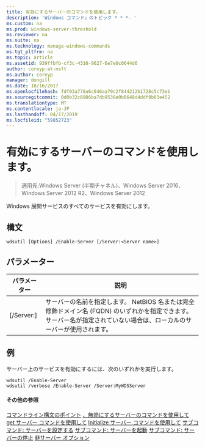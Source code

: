 ```yaml
---
title: 有効にするサーバーのコマンドを使用します。
description: 'Windows コマンド」のトピック * * *- '
ms.custom: na
ms.prod: windows-server-threshold
ms.reviewer: na
ms.suite: na
ms.technology: manage-windows-commands
ms.tgt_pltfrm: na
ms.topic: article
ms.assetid: 939ffbfb-cf3c-4310-9627-6e7e0c0644d6
author: coreyp-at-msft
ms.author: coreyp
manager: dongill
ms.date: 10/16/2017
ms.openlocfilehash: fdf03a778a6c646aa79c2f844212b1728c5c73eb
ms.sourcegitcommit: 0d0b32c8986ba7db9536e0b8648d4ddf9b03e452
ms.translationtype: MT
ms.contentlocale: ja-JP
ms.lasthandoff: 04/17/2019
ms.locfileid: "59852723"
---
```

# <a name="using-the-enable-server-command"></a>有効にするサーバーのコマンドを使用します。

>適用先:Windows Server (半期チャネル)、Windows Server 2016、Windows Server 2012 R2、Windows Server 2012

Windows 展開サービスのすべてのサービスを有効にします。
## <a name="syntax"></a>構文
```
wdsutil [Options] /Enable-Server [/Server:<Server name>]
```
## <a name="parameters"></a>パラメーター
|パラメーター|説明|
|-------|--------|
|[/Server:<Server name>]|サーバーの名前を指定します。 NetBIOS 名または完全修飾ドメイン名 (FQDN) のいずれかを指定できます。 サーバー名が指定されていない場合は、ローカルのサーバーが使用されます。|
## <a name="BKMK_examples"></a>例
サーバー上のサービスを有効にするには、次のいずれかを実行します。
```
wdsutil /Enable-Server
wdsutil /verbose /Enable-Server /Server:MyWDSServer
```
#### <a name="additional-references"></a>その他の参照
[コマンドライン構文のポイント](command-line-syntax-key.md)
[、無効にするサーバーのコマンドを使用して](using-the-disable-server-command.md)
[get サーバー コマンドを使用して](using-the-get-server-command.md)
[Initialize サーバー コマンドを使用して](using-the-initialize-server-command.md)
[サブコマンド: サーバーを設定する](subcommand-set-server.md)
[サブコマンド: サーバーを起動](subcommand-start-server.md)
[サブコマンド: サーバーの停止](subcommand-stop-server.md)
[非サーバー オプション](the-uninitialize-server-option.md)
